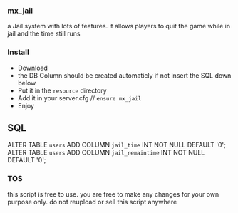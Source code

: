 ### mx_jail

a Jail system with lots of features. 
it allows players to quit the game while in jail and the time still runs


### Install
- Download
- the DB Column should be created automaticly if not insert the SQL down below
- Put it in the `resource` directory
- Add it in your server.cfg // `ensure mx_jail`
- Enjoy


## SQL

ALTER TABLE `users` ADD COLUMN `jail_time` INT NOT NULL DEFAULT '0';
ALTER TABLE `users` ADD COLUMN `jail_remaintime` INT NOT NULL DEFAULT '0';

### TOS

this script is free to use. you are free to make any changes for your own purpose only.
do not reupload or sell this script anywhere